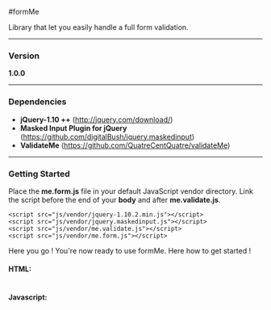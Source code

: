 #formMe

Library that let you easily handle a full form validation.

---

### Version

**1.0.0**

---

### Dependencies

- **jQuery-1.10 ++** (http://jquery.com/download/)
- **Masked Input Plugin for jQuery** (https://github.com/digitalBush/jquery.maskedinput)
- **ValidateMe** (https://github.com/QuatreCentQuatre/validateMe)

---

### Getting Started

Place the **me.form.js** file in your default JavaScript vendor directory. Link the script before the end of your **body** and after **me.validate.js**.

```
<script src="js/vendor/jquery-1.10.2.min.js"></script>
<script src="js/vendor/jquery.maskedinput.js"></script>
<script src="js/vendor/me.validate.js"></script>
<script src="js/vendor/me.form.js"></script>
```
Here you go ! You're now ready to use formMe. Here how to get started !

#### HTML:
~~~

~~~

#### Javascript:

~~~

~~~